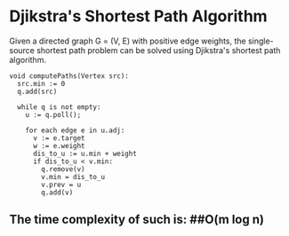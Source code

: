 # Djikstra's Shortest Path Algorithm

Given a directed graph G = (V, E) with positive edge weights, the single-source shortest path problem can be solved using Djikstra's shortest path algorithm.


```
void computePaths(Vertex src):
  src.min := 0
  q.add(src)
     
  while q is not empty:
    u := q.poll();
    
    for each edge e in u.adj:
      v := e.target
      w := e.weight
      dis_to_u := u.min + weight
      if dis_to_u < v.min:
        q.remove(v)
        v.min = dis_to_u
        v.prev = u
        q.add(v)       
```

The time complexity of such is: 
##O(m log n)
---
